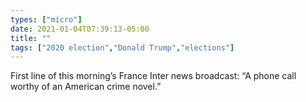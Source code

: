 ```yaml
---
types: ["micro"]
date: 2021-01-04T07:39:13-05:00
title: ""
tags: ["2020 election","Donald Trump","elections"]
---
```

First line of this morning’s France Inter news broadcast: “A phone call worthy of an American crime novel.”
